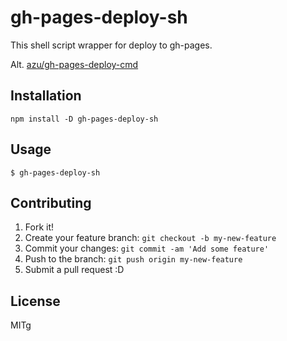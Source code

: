 # gh-pages-deploy-sh

This shell script wrapper for deploy to gh-pages.

Alt. [azu/gh-pages-deploy-cmd](https://github.com/azu/gh-pages-deploy-cmd "azu/gh-pages-deploy-cmd")

## Installation

    npm install -D gh-pages-deploy-sh

## Usage

    $ gh-pages-deploy-sh

## Contributing

1. Fork it!
2. Create your feature branch: `git checkout -b my-new-feature`
3. Commit your changes: `git commit -am 'Add some feature'`
4. Push to the branch: `git push origin my-new-feature`
5. Submit a pull request :D

## License

MITg